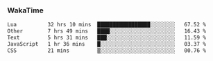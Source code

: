### WakaTime

<!--START_SECTION:waka-->

```txt
Lua          32 hrs 10 mins  █████████████████░░░░░░░░   67.52 %
Other        7 hrs 49 mins   ████░░░░░░░░░░░░░░░░░░░░░   16.43 %
Text         5 hrs 31 mins   ███░░░░░░░░░░░░░░░░░░░░░░   11.59 %
JavaScript   1 hr 36 mins    █░░░░░░░░░░░░░░░░░░░░░░░░   03.37 %
CSS          21 mins         ▒░░░░░░░░░░░░░░░░░░░░░░░░   00.76 %
```

<!--END_SECTION:waka-->
